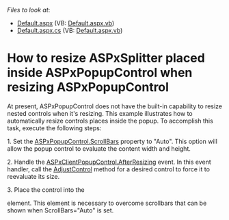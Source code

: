 <!-- default file list -->
*Files to look at*:

* [Default.aspx](./CS/WebSite/Default.aspx) (VB: [Default.aspx.vb](./VB/WebSite/Default.aspx.vb))
* [Default.aspx.cs](./CS/WebSite/Default.aspx.cs) (VB: [Default.aspx.vb](./VB/WebSite/Default.aspx.vb))
<!-- default file list end -->
# How to resize ASPxSplitter placed inside ASPxPopupControl when resizing ASPxPopupControl


<p>At present, ASPxPopupControl does not have the built-in capability to resize nested controls when it's resizing. This example illustrates how to automatically resize controls places inside the popup. To accomplish this task, execute the following steps:</p><p>1. Set the <a href="http://documentation.devexpress.com/#AspNet/DevExpressWebASPxPopupControlASPxPopupControlBase_ScrollBarstopic"><u>ASPxPopupControl.ScrollBars</u></a> property to "Auto". This option will allow the popup control to evaluate the content width and height.</p><p>2. Handle the <a href="http://documentation.devexpress.com/#AspNet/DevExpressWebASPxPopupControlScriptsASPxClientPopupControlBase_AfterResizingtopic"><u>ASPxClientPopupControl.AfterResizing</u></a> event. In this event handler, call the <a href="http://documentation.devexpress.com/#AspNet/DevExpressWebASPxClassesScriptsASPxClientControl_AdjustControltopic"><u>AdjustControl</u></a> method for a desired control to force it to reevaluate its size.</p><p>3. Place the control into the <strong><div style="height: 100%; width: 100%; overflow: hidden"></strong> element. This element is necessary to overcome scrollbars that can be shown when ScrollBars="Auto" is set.</p>

<br/>



